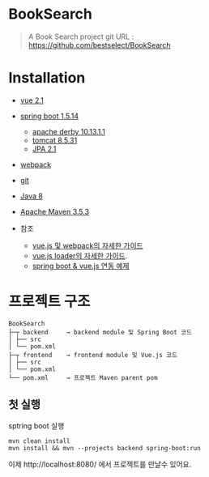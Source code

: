 # BookSearch

> A Book Search project
> git URL : https://github.com/bestselect/BookSearch

# Installation

* [vue 2.1](https://vuejs.org/)
* [spring boot 1.5.14](https://spring.io/guides/gs/spring-boot/)
    * [apache derby 10.13.1.1](https://db.apache.org/derby/quick_start.html)
    * [tomcat 8.5.31](http://tomcat.apache.org/)
    * [JPA 2.1](https://projects.spring.io/spring-data-jpa/)
* [webpack](https://webpack.js.org/)
* [git](https://git-scm.com/)
* [Java 8](http://www.oracle.com/technetwork/java/javase/downloads/jdk8-downloads-2133151.html)
* [Apache Maven 3.5.3](https://maven.apache.org/docs/3.5.3/release-notes.html)


* 참조
    - [vue.js 및 webpack의 자세한 가이드](http://vuejs-templates.github.io/webpack/)
    - [vue.js loader의 자세한 가이드](http://vuejs.github.io/vue-loader).
    - [spring boot & vue.js 연동 예제](https://github.com/jonashackt/spring-boot-vuejs)

# 프로젝트 구조
```$xslt
BookSearch
├─┬ backend     → backend module 및 Spring Boot 코드
│ ├── src
│ └── pom.xml
├─┬ frontend    → frontend module 및 Vue.js 코드
│ ├── src
│ └── pom.xml
└── pom.xml     → 프로젝트 Maven parent pom 

```

## 첫 실행

sptring boot 실행
```
mvn clean install
mvn install && mvn --projects backend spring-boot:run
```

이제 http://localhost:8080/ 에서 프로젝트를 만날수 있어요.

